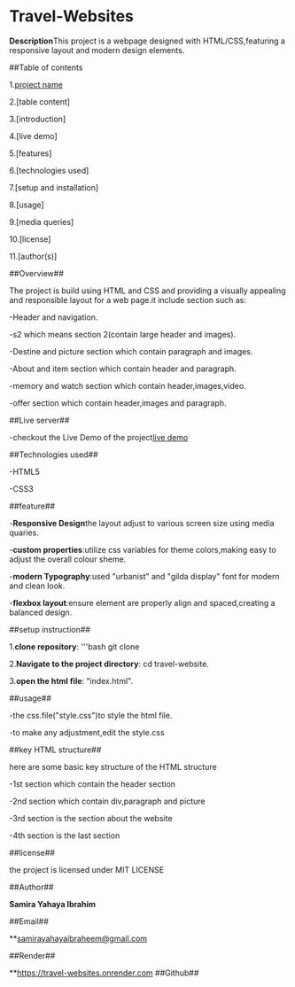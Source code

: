 # Travel-Websites


**Description**This project is a webpage designed with HTML/CSS,featuring a responsive layout and modern design elements.


##Table of contents
            
1.[project name](Travel-wesite) 
  
2.[table content]

3.[introduction]

4.[live demo]

5.[features]

6.[technologies used]

7.[setup and installation]

8.[usage]

9.[media queries] 
     
10.[license]
                     
11.[author(s)]


##Overview##

The project is build using HTML and CSS and providing a visually appealing and responsible layout for a web page.it include section such as:


-Header and navigation.

-s2 which means section 2(contain large header and images).

-Destine and picture section which contain paragraph and images.

-About and item section which contain header and paragraph.

-memory and watch section which contain header,images,video.

-offer section which contain header,images and paragraph.


##Live server##

-checkout the Live Demo of the project[live demo](https://travel-websites.onrender.com)


##Technologies used##

-HTML5

-CSS3


##feature##

-**Responsive Design**the layout adjust to various screen size using media quaries.

-**custom properties**:utilize css variables for theme colors,making easy to adjust the overall colour sheme.

-**modern Typography**:used "urbanist" and "gilda display" font for modern and clean look.

-**flexbox layout**:ensure element are properly align and spaced,creating a balanced design.

   
##setup instruction##

1.**clone repository**:
'''bash
     git clone
     
2.**Navigate to the project directory**:
   cd travel-website.
       
3.**open the html file**:
  "index.html".

  
##usage##

-the css.file("style.css")to style the html file.

-to make any adjustment,edit the style.css


##key HTML structure##

here are some basic key structure of the HTML structure

-1st section which contain the header section

-2nd section which contain div,paragraph and picture

-3rd section is the section about the website

-4th section is the last section


##license##

the project is licensed under MIT LICENSE


##Author##

**Samira Yahaya Ibrahim**


##Email##                                         

**samirayahayaibraheem@gmail.com

##Render##
                 
**https://travel-websites.onrender.com
##Github##


